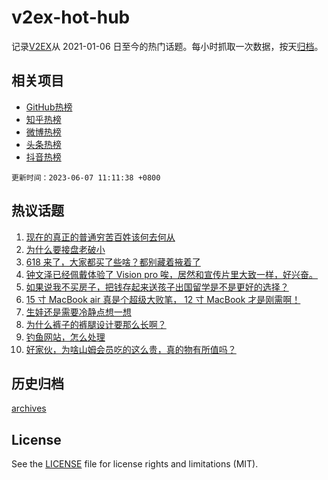 # v2ex-hot-hub

 记录[V2EX](https://www.v2ex.com/)从 2021-01-06 日至今的热门话题。每小时抓取一次数据，按天[归档](archives)。
 
 ## 相关项目

- [GitHub热榜](https://github.com/it985/github-hot-hub)
- [知乎热榜](https://github.com/it985/zhihu-hot-hub)
- [微博热榜](https://github.com/it985/weibo-hot-hub)
- [头条热榜](https://github.com/it985/toutiao-hot-hub)
- [抖音热榜](https://github.com/it985/douyin-hot-hub)


 `更新时间：2023-06-07 11:11:38 +0800`

## 热议话题

1. [现在的真正的普通穷苦百姓该何去何从](https://www.v2ex.com/t/946490)
1. [为什么要接盘老破小](https://www.v2ex.com/t/946215)
1. [618 来了，大家都买了些啥？都别藏着掖着了](https://www.v2ex.com/t/946299)
1. [钟文泽已经佩戴体验了 Vision pro 唉，居然和宣传片里大致一样，好兴奋。](https://www.v2ex.com/t/946308)
1. [如果说我不买房子，把钱存起来送孩子出国留学是不是更好的选择？](https://www.v2ex.com/t/946257)
1. [15 寸 MacBook air 真是个超级大败笔， 12 寸 MacBook 才是刚需啊！](https://www.v2ex.com/t/946284)
1. [生娃还是需要冷静点想一想](https://www.v2ex.com/t/946334)
1. [为什么裤子的裤腿设计要那么长啊？](https://www.v2ex.com/t/946197)
1. [钓鱼网站，怎么处理](https://www.v2ex.com/t/946282)
1. [好家伙，为啥山姆会员吃的这么贵，真的物有所值吗？](https://www.v2ex.com/t/946381)

## 历史归档

[archives](archives)

## License

See the [LICENSE](LICENSE) file for license rights and limitations (MIT).
